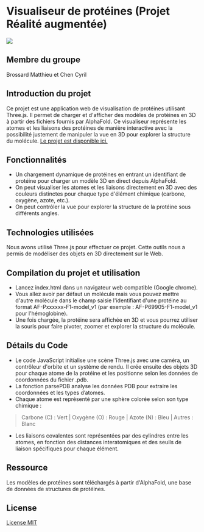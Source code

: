 # Visualiseur de protéines (Projet Réalité augmentée)
![](https://cdn.discordapp.com/attachments/1290293305116069930/1302370575083372664/image.png?ex=6727de9d&is=67268d1d&hm=19576247ee22ab755471fa0dab2e405c9bfa15325931e5cd5ec5f2578bf275c2&)

## Membre du groupe

Brossard Matthieu et Chen Cyril

## Introduction du projet

Ce projet est une application web de visualisation de protéines utilisant Three.js. Il permet de charger et d'afficher des modèles 
de protéines en 3D à partir des fichiers fournis par AlphaFold. Ce visualiseur représente les atomes et les
liaisons des protéines de manière interactive avec la possibilité justement de manipuler la vue en 3D pour explorer la structure du molécule.
[Le projet est disponible ici.](https://matth-bross.github.io/projet-raug/)

## Fonctionnalités

- Un chargement dynamique de protéines en entrant un identifiant de protéine pour charger un modèle 3D en direct depuis AlphaFold.
- On peut visualiser les atomes et les liaisons directement en 3D avec des couleurs distinctes pour chaque 
type d'élément chimique (carbone, oxygène, azote, etc.).
- On peut contrôler la vue pour explorer la structure de la protéine sous différents angles.

## Technologies utilisées

Nous avons utilisé Three.js pour effectuer ce projet. Cette outils nous a permis de modéliser des objets en 3D directement sur le Web.

## Compilation du projet et utilisation

- Lancez index.html dans un navigateur web compatible (Google chrome).
- Vous allez avoir par défaut un molécule mais vous pouvez mettre d'autre molécule dans le champ saisie l'identifiant d'une protéine au
format AF-Pxxxxxx-F1-model_v1 (par exemple : AF-P69905-F1-model_v1 pour l'hémoglobine).
- Une fois chargée, la protéine sera affichée en 3D et vous pourrez utiliser la souris pour faire pivoter, zoomer et explorer la structure du molécule.

## Détails du Code

- Le code JavaScript initialise une scène Three.js avec une caméra, un contrôleur d'orbite et un système de rendu. 
Il crée ensuite des objets 3D pour chaque atome de la protéine et les positionne selon les données de coordonnées du fichier .pdb.
- La fonction parsePDB analyse les données PDB pour extraire les coordonnées et les types d’atomes.
- Chaque atome est représenté par une sphère colorée selon son type chimique :
> Carbone (C) : Vert |
> Oxygène (O) : Rouge |
> Azote (N) : Bleu |
> Autres : Blanc

- Les liaisons covalentes sont représentées par des cylindres entre les atomes, en fonction des distances interatomiques et des seuils de liaison spécifiques pour chaque élément.

## Ressource

Les modèles de protéines sont téléchargés à partir d'AlphaFold, une base de données de structures de protéines.

## License
[License MIT](https://fr.wikipedia.org/wiki/Licence_MIT)

